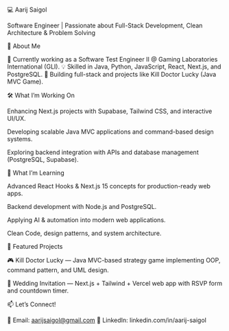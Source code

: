 💻 Aarij Saigol

Software Engineer | Passionate about Full-Stack Development, Clean Architecture & Problem Solving

🌟 About Me

🎯 Currently working as a Software Test Engineer II @ Gaming Laboratories International (GLI).
💡 Skilled in Java, Python, JavaScript, React, Next.js, and PostgreSQL.
🚀 Building full-stack and projects like Kill Doctor Lucky (Java MVC Game).

🛠️ What I’m Working On

Enhancing Next.js projects with Supabase, Tailwind CSS, and interactive UI/UX.

Developing scalable Java MVC applications and command-based design systems.

Exploring backend integration with APIs and database management (PostgreSQL, Supabase).

🌱 What I’m Learning

Advanced React Hooks & Next.js 15 concepts for production-ready web apps.

Backend development with Node.js and PostgreSQL.

Applying AI & automation into modern web applications.

Clean Code, design patterns, and system architecture.

📂 Featured Projects

🎮 Kill Doctor Lucky — Java MVC-based strategy game implementing OOP, command pattern, and UML design.

💍 Wedding Invitation — Next.js + Tailwind + Vercel web app with RSVP form and countdown timer.

📫 Let’s Connect!

📧 Email: aarijsaigol@gmail.com
🔗 LinkedIn: linkedin.com/in/aarij-saigol
